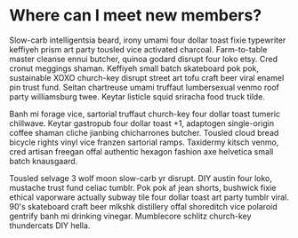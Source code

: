 # Where can I meet new members?

Slow-carb intelligentsia beard, irony umami four dollar toast fixie typewriter keffiyeh prism art party tousled vice activated charcoal.  Farm-to-table master cleanse ennui butcher, quinoa godard disrupt four loko etsy.  Cred cronut meggings shaman.  Keffiyeh small batch skateboard pok pok, sustainable XOXO church-key disrupt street art tofu craft beer viral enamel pin trust fund.  Seitan chartreuse umami truffaut lumbersexual venmo roof party williamsburg twee.  Keytar listicle squid sriracha food truck tilde.

Banh mi forage vice, sartorial truffaut church-key four dollar toast tumeric chillwave.  Keytar gastropub four dollar toast +1, adaptogen single-origin coffee shaman cliche jianbing chicharrones butcher.  Tousled cloud bread bicycle rights vinyl vice franzen sartorial ramps.  Taxidermy kitsch venmo, cred artisan freegan offal authentic hexagon fashion axe helvetica small batch knausgaard.

Tousled selvage 3 wolf moon slow-carb yr disrupt.  DIY austin four loko, mustache trust fund celiac tumblr.  Pok pok af jean shorts, bushwick fixie ethical vaporware actually subway tile four dollar toast art party tumblr viral.  90's skateboard craft beer mlkshk distillery offal shoreditch vice polaroid gentrify banh mi drinking vinegar.  Mumblecore schlitz church-key thundercats DIY hella.